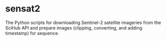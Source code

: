 # sensat2

The Python scripts for downloading Sentinel-2 satellite imageries from the SciHub API and prepare images (clipping, converting, and adding timestamp) for sequence.
